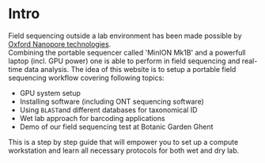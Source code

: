 # Intro  

Field sequencing outside a lab environment has been made possible by [Oxford Nanopore technologies](https://nanoporetech.com/).  
Combining the portable sequencer called 'MinION Mk1B' and a powerfull laptop (incl. GPU power) one is able to perform in field sequencing and real-time data analysis.
The idea of this website is to setup a portable field sequencing workflow covering following topics:  
 
- GPU system setup  
- Installing software (including ONT sequencing software)  
- Using `BLAST`and different databases for taxonomical ID  
- Wet lab approach for barcoding applications
- Demo of our field sequencing test at Botanic Garden Ghent  


This is a step by step guide that will empower you to set up a compute workstation and learn all necessary protocols for both wet and dry lab.